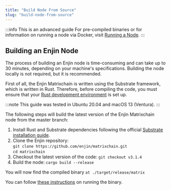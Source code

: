 ```yaml
---
title: "Build Node From Source"
slug: "build-node-from-source"
---
```

:::info This is an advanced guide
For pre-compiled binaries or for information on running a node via Docker, visit [Running a Node](/04-components/06-blockchain-infrastructure/01-enjin-blockchain-nodes/01-running-a-node.md).
:::

## Building an Enjin Node

The process of building an Enjin node is time-consuming and can take up to 30 minutes, depending on your machine's specifications. Building the node locally is not required, but it is recommended.

First of all, the Enjin Matrixchain is written using the Substrate framework, which is written in Rust. Therefore, before compiling the code, you must ensure that your [Rust development environment](https://docs.substrate.io/install/) is set up.

:::note
This guide was tested in Ubuntu 20.04 and macOS 13 (Ventura).
:::

The following steps will build the latest version of the Enjin Matrixchain node from the master branch:

1. Install Rust and Substrate dependencies following the official [Substrate installation guide](https://docs.substrate.io/install/).
2. Clone the Enjin repository:  
   `git clone https://github.com/enjin/matrixchain.git`  
   `cd matrixchain`
3. Checkout the latest version of the code: `git checkout v3.1.4`
4. Build the node: `cargo build --release`

You will now find the compiled binary `at ./target/release/matrix`

You can follow [these instructions](/04-components/06-blockchain-infrastructure/01-enjin-blockchain-nodes/02-run-relaychain-node.md#binary) on running the binary.

